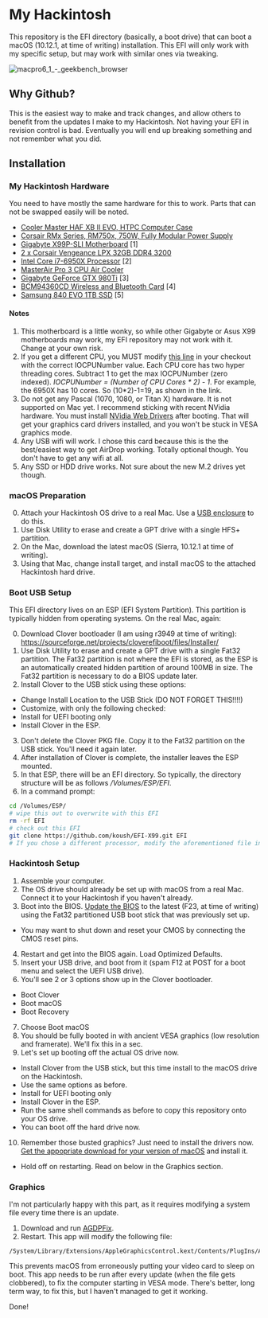 # My Hackintosh

This repository is the EFI directory (basically, a boot drive) that can boot a macOS (10.12.1, at time of writing) installation. This EFI will only work with my specific setup, but may work with similar ones via tweaking.

![macpro6_1_-_geekbench_browser](https://cloud.githubusercontent.com/assets/73924/20958327/f1370bc8-bc09-11e6-823b-833d1da15cbd.png)

## Why Github?

This is the easiest way to make and track changes, and allow others to benefit from the updates I make to my Hackintosh. Not having your EFI in revision control is bad. Eventually you will end up breaking something and not remember what you did.

## Installation

### My Hackintosh Hardware

You need to have mostly the same hardware for this to work. Parts that can not be swapped easily will be noted.

* [Cooler Master HAF XB II EVO, HTPC Computer Case](http://amzn.to/2h4oiqI)
* [Corsair RMx Series, RM750x, 750W, Fully Modular Power Supply](http://amzn.to/2g8zbe4)
* [Gigabyte X99P-SLI Motherboard](http://amzn.to/2g8vxAR) [1]
* [2 x Corsair Vengeance LPX 32GB DDR4 3200](http://amzn.to/2h4l729)
* [Intel Core i7-6950X Processor](http://amzn.to/2gBbozC) [2]
* [MasterAir Pro 3 CPU Air Cooler](http://amzn.to/2h4pL0k)
* [Gigabyte GeForce GTX 980Ti](http://amzn.to/2h1rDXd) [3]
* [BCM94360CD Wireless and Bluetooth Card](http://amzn.to/2g8AQ3m) [4]
* [Samsung 840 EVO 1TB SSD](http://amzn.to/2g9lczB) [5]

#### Notes
1. This motherboard is a little wonky, so while other Gigabyte or Asus X99 motherboards may work, my EFI repository may not work with it. Change at your own risk.
2. If you get a different CPU, you MUST modify [this line](https://github.com/koush/EFI-X99/blob/master/CLOVER/kexts/Other/VoodooTSCSync.kext/Contents/Info.plist#L54) in your checkout with the correct IOCPUNumber value. Each CPU core has two hyper threading cores. Subtract 1 to get the max IOCPUNumber (zero indexed). _IOCPUNumber = (Number of CPU Cores * 2) - 1_. For example, the 6950X has 10 cores. So (10*2)-1=19, as shown in the link.
3. Do not get any Pascal (1070, 1080, or Titan X) hardware. It is not supported on Mac yet. I recommend sticking with recent NVidia hardware. You must install [NVidia Web Drivers](http://www.insanelymac.com/forum/topic/306535-nvidia-web-driver-updates-for-el-capitan-update-10242016/) after booting. That will get your graphics card drivers installed, and you won't be stuck in VESA graphics mode.
4. Any USB wifi will work. I chose this card because this is the the best/easiest way to get AirDrop working. Totally optional though. You don't have to get any wifi at all.
5. Any SSD or HDD drive works. Not sure about the new M.2 drives yet though.

### macOS Preparation
0. Attach your Hackintosh OS drive to a real Mac. Use a [USB enclosure](http://amzn.to/2h4wuY0) to do this.
1. Use Disk Utility to erase and create a GPT drive with a single HFS+ partition.
2. On the Mac, download the latest macOS (Sierra, 10.12.1 at time of writing).
3. Using that Mac, change install target, and install macOS to the attached Hackintosh hard drive.

### Boot USB Setup

This EFI directory lives on an ESP (EFI System Partition). This partition is typically hidden from operating systems. On the real Mac, again:

0. Download Clover bootloader (I am using r3949 at time of writing): https://sourceforge.net/projects/cloverefiboot/files/Installer/
1. Use Disk Utility to erase and create a GPT drive with a single Fat32 partition. The Fat32 partition is not where the EFI is stored, as the ESP is an automatically created hidden partition of around 100MB in size. The Fat32 partition is necessary to do a BIOS update later.
2. Install Clover to the USB stick using these options:
 * Change Install Location to the USB Stick (DO NOT FORGET THIS!!!!)
 * Customize, with only the following checked:
  * Install for UEFI booting only
  * Install Clover in the ESP.
3. Don't delete the Clover PKG file. Copy it to the Fat32 partition on the USB stick. You'll need it again later.
4. After installation of Clover is complete, the installer leaves the ESP mounted.
5. In that ESP, there will be an EFI directory. So typically, the directory structure will be as follows _/Volumes/ESP/EFI_.
6. In a command prompt:
```sh
cd /Volumes/ESP/
# wipe this out to overwrite with this EFI
rm -rf EFI
# check out this EFI
git clone https://github.com/koush/EFI-X99.git EFI
# If you chose a different processor, modify the aforementioned file in VoodooTSCSync.kext.
```

### Hackintosh Setup

1. Assemble your computer.
2. The OS drive should already be set up with macOS from a real Mac. Connect it to your Hackintosh if you haven't already.
3. Boot into the BIOS. [Update the BIOS](http://www.gigabyte.com/products/product-page.aspx?pid=5658#bios) to the latest (F23, at time of writing) using the Fat32 partitioned USB boot stick that was previously set up.
  * You may want to shut down and reset your CMOS by connecting the CMOS reset pins.
4. Restart and get into the BIOS again. Load Optimized Defaults.
5. Insert your USB drive, and boot from it (spam F12 at POST for a boot menu and select the UEFI USB drive).
6. You'll see 2 or 3 options show up in the Clover bootloader.
 * Boot Clover
 * Boot macOS
 * Boot Recovery
7. Choose Boot macOS
8. You should be fully booted in with ancient VESA graphics (low resolution and framerate). We'll fix this in a sec.
9. Let's set up booting off the actual OS drive now.
 * Install Clover from the USB stick, but this time install to the macOS drive on the Hackintosh.
 * Use the same options as before.
  * Install for UEFI booting only
  * Install Clover in the ESP.
 * Run the same shell commands as before to copy this repository onto your OS drive.
 * You can boot off the hard drive now.
10. Remember those busted graphics? Just need to install the drivers now. [Get the appopriate download for your version of macOS](http://www.insanelymac.com/forum/topic/306535-nvidia-web-driver-updates-for-el-capitan-update-10242016/) and install it.
 * Hold off on restarting. Read on below in the Graphics section.

### Graphics
I'm not particularly happy with this part, as it requires modifying a system file every time there is an update.
1. Download and run [AGDPFix](http://www.insanelymac.com/forum/files/file/424-agdpfix/).
2. Restart.
This app will modify the following file:
```
/System/Library/Extensions/AppleGraphicsControl.kext/Contents/PlugIns/AppleGraphicsDevicePolicy.kext/Contents/Info.plist
```
This prevents macOS from erroneously putting your video card to sleep on boot. This app needs to be run after every update (when the file gets clobbered), to fix the computer starting in VESA mode. There's better, long term way, to fix this, but I haven't managed to get it working.

Done!
